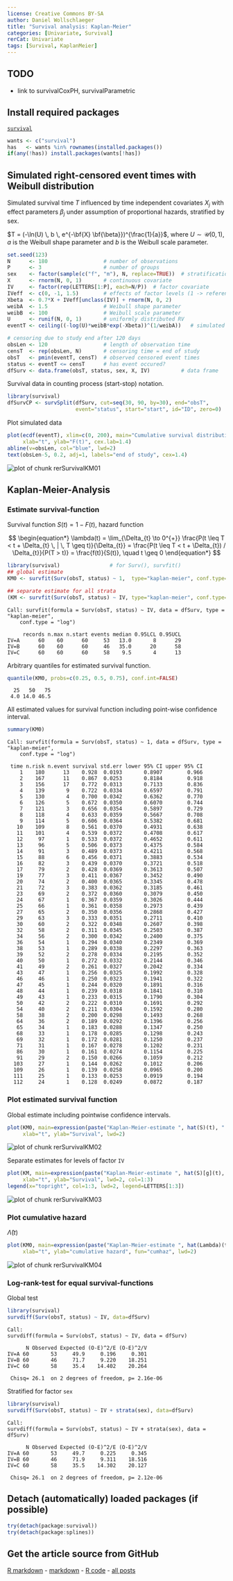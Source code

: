 ```yaml
---
license: Creative Commons BY-SA
author: Daniel Wollschlaeger
title: "Survival analysis: Kaplan-Meier"
categories: [Univariate, Survival]
rerCat: Univariate
tags: [Survival, KaplanMeier]
---
```





TODO
-------------------------

 - link to survivalCoxPH, survivalParametric

Install required packages
-------------------------

[`survival`](http://cran.r-project.org/package=survival)


```r
wants <- c("survival")
has   <- wants %in% rownames(installed.packages())
if(any(!has)) install.packages(wants[!has])
```

Simulated right-censored event times with Weibull distribution
-------------------------

Simulated survival time $T$ influenced by time independent covariates $X_{j}$ with effect parameters $\beta_{j}$ under assumption of proportional hazards, stratified by sex.

$T = (-\ln(U) \, b \, e^{-\bf{X} \bf{\beta}})^{\frac{1}{a}}$, where $U \sim \mathcal{U}(0, 1)$, $a$ is the Weibull shape parameter and $b$ is the Weibull scale parameter.


```r
set.seed(123)
N      <- 180                  # number of observations
P      <- 3                    # number of groups
sex    <- factor(sample(c("f", "m"), N, replace=TRUE))  # stratification factor
X      <- rnorm(N, 0, 1)       # continuous covariate
IV     <- factor(rep(LETTERS[1:P], each=N/P))  # factor covariate
IVeff  <- c(0, -1, 1.5)        # effects of factor levels (1 -> reference level)
Xbeta  <- 0.7*X + IVeff[unclass(IV)] + rnorm(N, 0, 2)
weibA  <- 1.5                  # Weibull shape parameter
weibB  <- 100                  # Weibull scale parameter
U      <- runif(N, 0, 1)       # uniformly distributed RV
eventT <- ceiling((-log(U)*weibB*exp(-Xbeta))^(1/weibA))   # simulated event time

# censoring due to study end after 120 days
obsLen <- 120                  # length of observation time
censT  <- rep(obsLen, N)       # censoring time = end of study
obsT   <- pmin(eventT, censT)  # observed censored event times
status <- eventT <= censT      # has event occured?
dfSurv <- data.frame(obsT, status, sex, X, IV)          # data frame
```

Survival data in counting process (start-stop) notation.


```r
library(survival)
dfSurvCP <- survSplit(dfSurv, cut=seq(30, 90, by=30), end="obsT",
                      event="status", start="start", id="ID", zero=0)
```

Plot simulated data


```r
plot(ecdf(eventT), xlim=c(0, 200), main="Cumulative survival distribution",
     xlab="t", ylab="F(t)", cex.lab=1.4)
abline(v=obsLen, col="blue", lwd=2)
text(obsLen-5, 0.2, adj=1, labels="end of study", cex=1.4)
```

![plot of chunk rerSurvivalKM01](../content/assets/figure/rerSurvivalKM01-1.png) 

Kaplan-Meier-Analysis
-------------------------

### Estimate survival-function

Survival function $S(t) = 1-F(t)$, hazard function

$$
\begin{equation*}
\lambda(t) = \lim_{\Delta_{t} \to 0^{+}} \frac{P(t \leq T < t + \Delta_{t} \, | \, T \geq t)}{\Delta_{t}} = \frac{P(t \leq T < t + \Delta_{t}) / \Delta_{t}}{P(T > t)} = \frac{f(t)}{S(t)}, \quad t \geq 0
\end{equation*}
$$


```r
library(survival)                # for Surv(), survfit()
## global estimate
KM0 <- survfit(Surv(obsT, status) ~ 1,  type="kaplan-meier", conf.type="log", data=dfSurv)

## separate estimate for all strata
(KM <- survfit(Surv(obsT, status) ~ IV, type="kaplan-meier", conf.type="log", data=dfSurv))
```

```
Call: survfit(formula = Surv(obsT, status) ~ IV, data = dfSurv, type = "kaplan-meier", 
    conf.type = "log")

     records n.max n.start events median 0.95LCL 0.95UCL
IV=A      60    60      60     53   13.0       8      29
IV=B      60    60      60     46   35.0      20      58
IV=C      60    60      60     58    9.5       4      13
```

Arbitrary quantiles for estimated survival function.


```r
quantile(KM0, probs=c(0.25, 0.5, 0.75), conf.int=FALSE)
```

```
  25   50   75 
 4.0 14.0 46.5 
```

All estimated values for survival function including point-wise confidence interval.


```r
summary(KM0)
```

```
Call: survfit(formula = Surv(obsT, status) ~ 1, data = dfSurv, type = "kaplan-meier", 
    conf.type = "log")

 time n.risk n.event survival std.err lower 95% CI upper 95% CI
    1    180      13    0.928  0.0193       0.8907        0.966
    2    167      11    0.867  0.0253       0.8184        0.918
    3    156      17    0.772  0.0313       0.7133        0.836
    4    139       9    0.722  0.0334       0.6597        0.791
    5    130       4    0.700  0.0342       0.6362        0.770
    6    126       5    0.672  0.0350       0.6070        0.744
    7    121       3    0.656  0.0354       0.5897        0.729
    8    118       4    0.633  0.0359       0.5667        0.708
    9    114       5    0.606  0.0364       0.5382        0.681
   10    109       8    0.561  0.0370       0.4931        0.638
   11    101       4    0.539  0.0372       0.4708        0.617
   12     97       1    0.533  0.0372       0.4652        0.611
   13     96       5    0.506  0.0373       0.4375        0.584
   14     91       3    0.489  0.0373       0.4211        0.568
   15     88       6    0.456  0.0371       0.3883        0.534
   16     82       3    0.439  0.0370       0.3721        0.518
   17     79       2    0.428  0.0369       0.3613        0.507
   19     77       3    0.411  0.0367       0.3452        0.490
   20     74       2    0.400  0.0365       0.3345        0.478
   21     72       3    0.383  0.0362       0.3185        0.461
   23     69       2    0.372  0.0360       0.3079        0.450
   24     67       1    0.367  0.0359       0.3026        0.444
   25     66       1    0.361  0.0358       0.2973        0.439
   27     65       2    0.350  0.0356       0.2868        0.427
   29     63       3    0.333  0.0351       0.2711        0.410
   30     60       2    0.322  0.0348       0.2607        0.398
   32     58       2    0.311  0.0345       0.2503        0.387
   34     56       2    0.300  0.0342       0.2400        0.375
   36     54       1    0.294  0.0340       0.2349        0.369
   38     53       1    0.289  0.0338       0.2297        0.363
   39     52       2    0.278  0.0334       0.2195        0.352
   40     50       1    0.272  0.0332       0.2144        0.346
   41     49       2    0.261  0.0327       0.2042        0.334
   43     47       1    0.256  0.0325       0.1992        0.328
   46     46       1    0.250  0.0323       0.1941        0.322
   47     45       1    0.244  0.0320       0.1891        0.316
   48     44       1    0.239  0.0318       0.1841        0.310
   49     43       1    0.233  0.0315       0.1790        0.304
   50     42       2    0.222  0.0310       0.1691        0.292
   54     40       2    0.211  0.0304       0.1592        0.280
   58     38       2    0.200  0.0298       0.1493        0.268
   64     36       2    0.189  0.0292       0.1396        0.256
   65     34       1    0.183  0.0288       0.1347        0.250
   68     33       1    0.178  0.0285       0.1298        0.243
   69     32       1    0.172  0.0281       0.1250        0.237
   71     31       1    0.167  0.0278       0.1202        0.231
   86     30       1    0.161  0.0274       0.1154        0.225
   91     29       2    0.150  0.0266       0.1059        0.212
  103     27       1    0.144  0.0262       0.1012        0.206
  109     26       1    0.139  0.0258       0.0965        0.200
  111     25       1    0.133  0.0253       0.0919        0.194
  112     24       1    0.128  0.0249       0.0872        0.187
```

### Plot estimated survival function

Global estimate including pointwise confidence intervals.


```r
plot(KM0, main=expression(paste("Kaplan-Meier-estimate ", hat(S)(t), " with CI")),
     xlab="t", ylab="Survival", lwd=2)
```

![plot of chunk rerSurvivalKM02](../content/assets/figure/rerSurvivalKM02-1.png) 

Separate estimates for levels of factor `IV`


```r
plot(KM, main=expression(paste("Kaplan-Meier-estimate ", hat(S)[g](t), " for groups g")),
     xlab="t", ylab="Survival", lwd=2, col=1:3)
legend(x="topright", col=1:3, lwd=2, legend=LETTERS[1:3])
```

![plot of chunk rerSurvivalKM03](../content/assets/figure/rerSurvivalKM03-1.png) 

### Plot cumulative hazard

$\hat{\Lambda}(t)$


```r
plot(KM0, main=expression(paste("Kaplan-Meier-estimate ", hat(Lambda)(t))),
     xlab="t", ylab="cumulative hazard", fun="cumhaz", lwd=2)
```

![plot of chunk rerSurvivalKM04](../content/assets/figure/rerSurvivalKM04-1.png) 

### Log-rank-test for equal survival-functions

Global test


```r
library(survival)
survdiff(Surv(obsT, status) ~ IV, data=dfSurv)
```

```
Call:
survdiff(formula = Surv(obsT, status) ~ IV, data = dfSurv)

      N Observed Expected (O-E)^2/E (O-E)^2/V
IV=A 60       53     49.9     0.196     0.301
IV=B 60       46     71.7     9.220    18.251
IV=C 60       58     35.4    14.402    20.264

 Chisq= 26.1  on 2 degrees of freedom, p= 2.16e-06 
```

Stratified for factor `sex`


```r
library(survival)
survdiff(Surv(obsT, status) ~ IV + strata(sex), data=dfSurv)
```

```
Call:
survdiff(formula = Surv(obsT, status) ~ IV + strata(sex), data = dfSurv)

      N Observed Expected (O-E)^2/E (O-E)^2/V
IV=A 60       53     49.7     0.225     0.345
IV=B 60       46     71.9     9.311    18.516
IV=C 60       58     35.5    14.302    20.127

 Chisq= 26.1  on 2 degrees of freedom, p= 2.12e-06 
```

Detach (automatically) loaded packages (if possible)
-------------------------


```r
try(detach(package:survival))
try(detach(package:splines))
```

Get the article source from GitHub
----------------------------------------------

[R markdown](https://github.com/dwoll/RExRepos/raw/master/Rmd/survivalKM.Rmd) - [markdown](https://github.com/dwoll/RExRepos/raw/master/md/survivalKM.md) - [R code](https://github.com/dwoll/RExRepos/raw/master/R/survivalKM.R) - [all posts](https://github.com/dwoll/RExRepos/)
